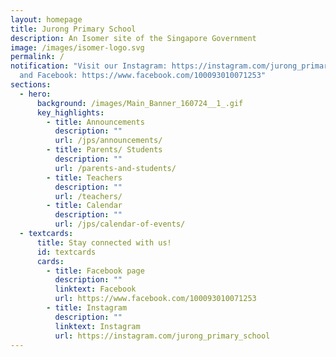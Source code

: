 ```yaml
---
layout: homepage
title: Jurong Primary School
description: An Isomer site of the Singapore Government
image: /images/isomer-logo.svg
permalink: /
notification: "Visit our Instagram: https://instagram.com/jurong_primary_school
  and Facebook: https://www.facebook.com/100093010071253"
sections:
  - hero:
      background: /images/Main_Banner_160724__1_.gif
      key_highlights:
        - title: Announcements
          description: ""
          url: /jps/announcements/
        - title: Parents/ Students
          description: ""
          url: /parents-and-students/
        - title: Teachers
          description: ""
          url: /teachers/
        - title: Calendar
          description: ""
          url: /jps/calendar-of-events/
  - textcards:
      title: Stay connected with us!
      id: textcards
      cards:
        - title: Facebook page
          description: ""
          linktext: Facebook
          url: https://www.facebook.com/100093010071253
        - title: Instagram
          description: ""
          linktext: Instagram
          url: https://instagram.com/jurong_primary_school
---
```

